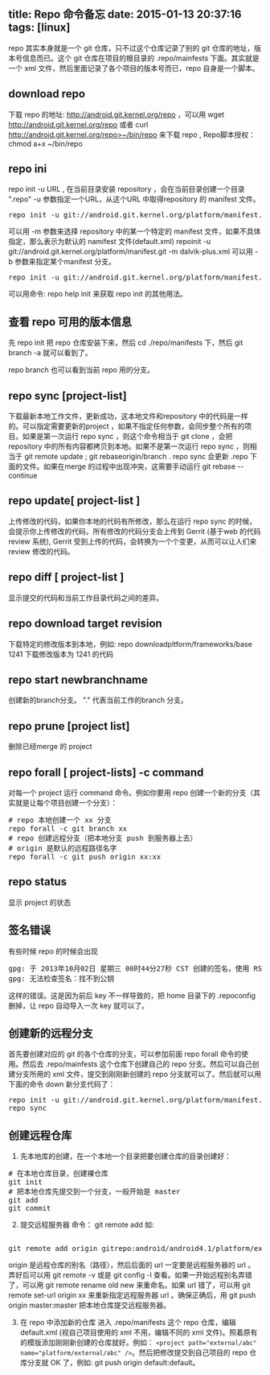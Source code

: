title: Repo 命令备忘
date: 2015-01-13 20:37:16
tags: [linux]
---

repo 其实本身就是一个 git 仓库，只不过这个仓库记录了别的 git 仓库的地址，版本号信息而已。这个 git 仓库在项目的根目录的 .repo/mainfests 下面。其实就是一个 xml 文件，然后里面记录了各个项目的版本号而已，repo 自身是一个脚本。

## download repo
 下载 repo 的地址: http://android.git.kernel.org/repo ，可以用 wget http://android.git.kernel.org/repo 或者 curl http://android.git.kernel.org/repo>~/bin/repo  来下载 repo , Repo脚本授权：chmod a+x ~/bin/repo

## repo ini
repo init -u URL ,  在当前目录安装 repository ，会在当前目录创建一个目录 ".repo"  -u 参数指定一个URL，从这个URL 中取得repository 的 manifest 文件。  

<pre>
repo init -u git://android.git.kernel.org/platform/manifest.git  
</pre>

可以用 -m 参数来选择 repository 中的某一个特定的 manifest 文件，如果不具体指定，那么表示为默认的 namifest 文件(default.xml)    repoinit -u git://android.git.kernel.org/platform/manifest.git -m dalvik-plus.xml 可以用 -b 参数来指定某个manifest 分支。

<pre>
repo init -u git://android.git.kernel.org/platform/manifest.git -b release-1.0
</pre>

可以用命令: repo help init 来获取 repo init 的其他用法。

## 查看 repo 可用的版本信息
先 repo init 把 repo 仓库安装下来，然后 cd ./repo/manifests 下，然后 git branch -a 就可以看到了。

repo branch 也可以看到当前 repo 用的分支。

## repo sync [project-list]
下载最新本地工作文件，更新成功，这本地文件和repository 中的代码是一样的。可以指定需要更新的project ，如果不指定任何参数，会同步整个所有的项目。如果是第一次运行 repo sync ，则这个命令相当于 git clone ，会把 repository 中的所有内容都拷贝到本地。如果不是第一次运行 repo sync ，则相当于 git remote update ;  git rebaseorigin/branch .  repo sync 会更新 .repo 下面的文件。如果在merge 的过程中出现冲突，这需要手动运行  git  rebase --continue

## repo update[ project-list ]
上传修改的代码，如果你本地的代码有所修改，那么在运行 repo sync 的时候，会提示你上传修改的代码，所有修改的代码分支会上传到 Gerrit (基于web 的代码review 系统), Gerrit 受到上传的代码，会转换为一个个变更，从而可以让人们来review 修改的代码。

## repo diff [ project-list ]
显示提交的代码和当前工作目录代码之间的差异。

## repo download  target revision
下载特定的修改版本到本地，例如:  repo downloadpltform/frameworks/base 1241 下载修改版本为 1241 的代码

## repo start newbranchname
创建新的branch分支。 "." 代表当前工作的branch 分支。

##  repo prune [project list]
删除已经merge 的 project

## repo forall [ project-lists] -c command
对每一个 project 运行 command 命令。例如你要用 repo 创建一个新的分支（其实就是让每个项目创建一个分支）： 

<pre>
# repo 本地创建一个 xx 分支
repo forall -c git branch xx
# repo 创建远程分支（把本地分支 push 到服务器上去）
# origin 是默认的远程路径名字
repo forall -c git push origin xx:xx
</pre>

## repo status
显示 project 的状态

## 签名错误
有些时候 repo 的时候会出现

<pre>
gpg: 于 2013年10月02日 星期三 00时44分27秒 CST 创建的签名，使用 RSA，钥匙号 692B382C
gpg: 无法检查签名：找不到公钥
</pre>

这样的错误。这是因为前后 key 不一样导致的，把 home 目录下的 .repoconfig 删掉，让 repo 自动导入一次 key 就可以了。

## 创建新的远程分支
首先要创建对应的 git 的各个仓库的分支，可以参加前面 repo forall 命令的使用。然后去 .repo/mainfests 这个仓库下创建自己的 repo 分支。然后可以自己创建分支所用的 xml 文件，提交到刚刚新创建的 repo 分支就可以了。然后就可以用下面的命令 down 新分支代码了：

<pre>
repo init -u git://android.git.kernel.org/platform/manifest.git -b my-branch -m my-branch.xml
repo sync
</pre>

## 创建远程仓库
1. 先本地库的创建，在一个本地一个目录把要创建仓库的目录创建好：
<pre>
# 在本地仓库目录，创建裸仓库
git init
# 把本地仓库先提交到一个分支，一般开始是 master
git add
git commit
</pre>

2. 提交远程服务器
命令： git remote add <name> <url>
如:
<pre> 
git remote add origin gitrepo:android/android4.1/platform/external/abc.git
</pre>
origin 是远程仓库的别名（路径），然后后面的 url 一定要是远程服务器的 url 。弄好后可以用 git remote -v 或是 git config -l 查看。如果一开始远程别名弄错了，可以用 git remote rename old new 来重命名。如果 url 错了，可以用 git remote set-url origin xx 来重新指定远程服务器 url 。确保正确后，用 git push origin master:master 把本地仓库提交远程服务器。

3. 在 repo 中添加新的仓库
进入 .repo/manifests 这个 repo 仓库，编辑 default.xml (视自己项目使用的 xml 不用，编辑不同的 xml 文件)。照着原有的模版添加刚刚新创建的仓库就好。例如： `<project path="external/abc" name="platform/external/abc" />`。然后把修改提交到自己项目的 repo 仓库分支就 OK 了，例如: git push origin default:default。

